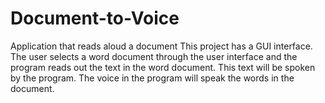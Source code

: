 # Document-to-Voice
Application that reads aloud a document
This project has a GUI interface. The user selects a word document through the user interface and the program reads out the text in the word document. This text will be spoken by the program. The voice in the program will speak the words in the document.
